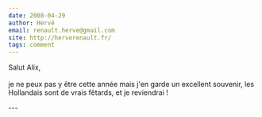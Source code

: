 ```yaml
---
date: 2008-04-29
author: Hervé
email: renault.herve@gmail.com
site: http://herverenault.fr/
tags: comment
---
```


<p>Salut Alix,<br />
<br />
je ne peux pas y être cette année mais j'en garde un excellent souvenir, les Hollandais sont de vrais fêtards, et je reviendrai !</p>
---